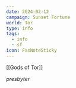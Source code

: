 ```yaml
---
date: 2024-02-12
campaign: Sunset Fortune
world: Tor
type: info
tags:
  - info
  - sf
icon: FasNoteSticky
---
```

[[Gods of Tor]]

_presbyter_